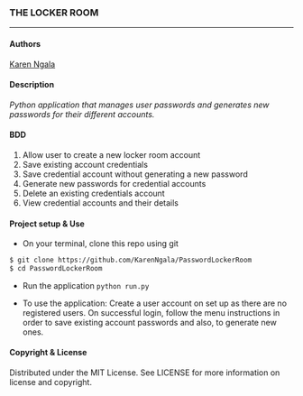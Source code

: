### **THE LOCKER ROOM**
****
#### Authors
[Karen Ngala](https://github.com/KarenNgala)

#### **Description**
*Python application that manages user passwords and generates new passwords for their different accounts.*

#### **BDD**
1. Allow user to create a new locker room account
2. Save existing account credentials 
3. Save credential account without generating a new password
4. Generate new passwords for credential accounts 
5. Delete an existing credentials account
6. View credential accounts and their details

#### **Project setup & Use**
* On your terminal, clone this repo using git
```sh
$ git clone https://github.com/KarenNgala/PasswordLockerRoom
$ cd PasswordLockerRoom
```
* Run the application ```python run.py```


* To use the application: Create a user account on set up as there are no registered users. On successful login, follow the menu instructions in order to save existing account passwords and also, to generate new ones.

#### **Copyright & License**
Distributed under the MIT License. See LICENSE for more information on license and copyright. 